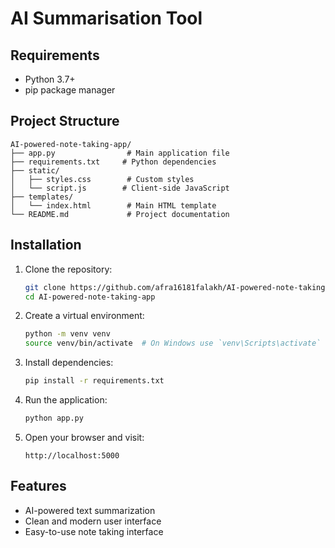# AI Summarisation Tool
## Requirements

- Python 3.7+
- pip package manager

## Project Structure

```
AI-powered-note-taking-app/
├── app.py                # Main application file
├── requirements.txt     # Python dependencies
├── static/
│   ├── styles.css        # Custom styles
│   └── script.js        # Client-side JavaScript
├── templates/
│   └── index.html        # Main HTML template
└── README.md             # Project documentation
```
## Installation
1. Clone the repository:
   ```bash
   git clone https://github.com/afra16181falakh/AI-powered-note-taking-app.git
   cd AI-powered-note-taking-app
   ```

2. Create a virtual environment:
   ```bash
   python -m venv venv
   source venv/bin/activate  # On Windows use `venv\Scripts\activate`
   ```

3. Install dependencies:
   ```bash
   pip install -r requirements.txt
   ```

4. Run the application:
   ```bash
   python app.py
   ```
   
5. Open your browser and visit:
   ```
   http://localhost:5000
   ```

## Features
- AI-powered text summarization
- Clean and modern user interface
- Easy-to-use note taking interface


